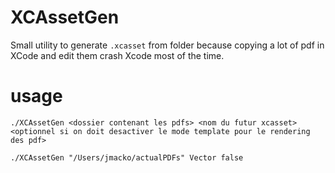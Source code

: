 # XCAssetGen
Small utility to generate `.xcasset` from folder because copying a lot of pdf in XCode and edit them crash Xcode most of the time.


# usage

`./XCAssetGen <dossier contenant les pdfs> <nom du futur xcasset> <optionnel si on doit desactiver le mode template pour le rendering des pdf>`
  
`./XCAssetGen "/Users/jmacko/actualPDFs" Vector false`
